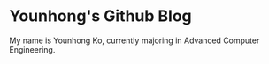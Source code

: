 # Younhong's Github Blog

My name is Younhong Ko, currently majoring in Advanced Computer Engineering.
